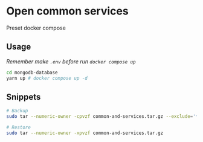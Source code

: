 # Open common services

Preset docker compose

## Usage

_Remember make `.env` before run `docker compose up`_

```bash
cd mongodb-database
yarn up # docker compose up -d
```

## Snippets

```bash
# Backup
sudo tar --numeric-owner -cpvzf common-and-services.tar.gz --exclude='*/node_modules' common services

# Restore
sudo tar --numeric-owner -xpvzf common-and-services.tar.gz
```
